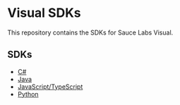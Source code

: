 # Visual SDKs

This repository contains the SDKs for Sauce Labs Visual.

## SDKs

- [C#](./visual-dotnet)
- [Java](./visual-java)
- [JavaScript/TypeScript](./visual-js)
- [Python](./visual-python)

